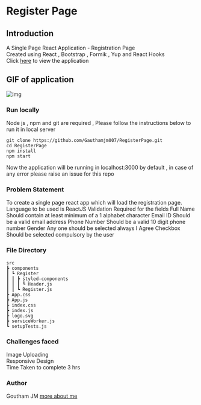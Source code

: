 # Register Page

## Introduction

A Single Page React Application - Registration Page <br/>
Created using React , Bootstrap , Formik , Yup and React Hooks <br/>
Click [here](https://gauthamjm007.github.io/RegisterPage/) to view the application


## GIF of application

![img](register.gif)

### Run locally


Node js , npm and git are required , Please follow the instructions below to run it in local server
```
git clone https://github.com/Gauthamjm007/RegisterPage.git
cd RegisterPage
npm install
npm start
```
Now the application will be running in localhost:3000 by default , in case of any error please raise an issue for this repo

### Problem Statement

To create a single page react app which will load the registration page.
Language to be used is ReactJS
Validation Required for the fields
Full Name
Should contain at least minimum of a 1 alphabet character
Email ID
Should be a valid email address
Phone Number
Should be a valid 10 digit phone number
Gender
Any one should be selected always
I Agree Checkbox
Should be selected compulsory by the user

### File Directory

```
src
┣ components
┃ ┗ Register
┃ ┃ ┣ styled-components
┃ ┃ ┃ ┗ Header.js
┃ ┃ ┗ Register.js
┣ App.css
┣ App.js
┣ index.css
┣ index.js
┣ logo.svg
┣ serviceWorker.js
┗ setupTests.js
```

### Challenges faced

Image Uploading <br/>
Responsive Design <br/>
Time Taken to complete 3 hrs <br/>

### Author

Goutham JM [more about me](https://gauthamjm007.github.io/portfolio/)
